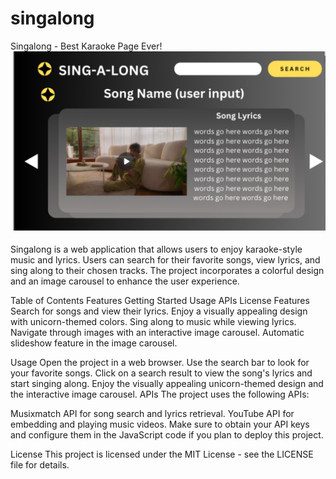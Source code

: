 # singalong
Singalong - Best Karaoke Page Ever!
![singalong screenshot](image.png)

Singalong is a web application that allows users to enjoy karaoke-style music and lyrics. Users can search for their favorite songs, view lyrics, and sing along to their chosen tracks. The project incorporates a colorful design and an image carousel to enhance the user experience.

Table of Contents
Features
Getting Started
Usage
APIs
License
Features
Search for songs and view their lyrics.
Enjoy a visually appealing design with unicorn-themed colors.
Sing along to music while viewing lyrics.
Navigate through images with an interactive image carousel.
Automatic slideshow feature in the image carousel.


Usage
Open the project in a web browser.
Use the search bar to look for your favorite songs.
Click on a search result to view the song's lyrics and start singing along.
Enjoy the visually appealing unicorn-themed design and the interactive image carousel.
APIs
The project uses the following APIs:

Musixmatch API for song search and lyrics retrieval.
YouTube API for embedding and playing music videos.
Make sure to obtain your API keys and configure them in the JavaScript code if you plan to deploy this project.


License
This project is licensed under the MIT License - see the LICENSE file for details.

